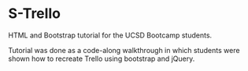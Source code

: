 # S-Trello
HTML and Bootstrap tutorial for the UCSD Bootcamp students.

Tutorial was done as a code-along walkthrough in which students were shown how to recreate Trello using bootstrap and jQuery.
